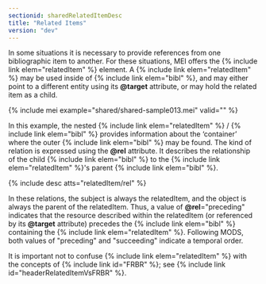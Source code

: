 ```yaml
---
sectionid: sharedRelatedItemDesc
title: "Related Items"
version: "dev"
---
```


In some situations it is necessary to provide references from one bibliographic item to another. For these situations, MEI offers the {% include link elem="relatedItem" %} element. A {% include link elem="relatedItem" %} may be used inside of {% include link elem="bibl" %}, and may either point to a different entity using its **@target** attribute, or may hold the related item as a child.

{% include mei example="shared/shared-sample013.mei" valid="" %}

In this example, the nested {% include link elem="relatedItem" %} / {% include link elem="bibl" %} provides information about the ‘container’ where the outer {% include link elem="bibl" %} may be found. The kind of relation is expressed using the **@rel** attribute. It describes the relationship of the child {% include link elem="bibl" %} to the {% include link elem="relatedItem" %}'s parent {% include link elem="bibl" %}.

{% include desc atts="relatedItem/rel" %}

In these relations, the subject is always the relatedItem, and the object is always the parent of the relatedItem. Thus, a value of **@rel**="preceding" indicates that the resource described within the relatedItem (or referenced by its **@target** attribute) precedes the {% include link elem="bibl" %} containing the {% include link elem="relatedItem" %}. Following MODS, both values of "preceding" and "succeeding" indicate a temporal order.

It is important not to confuse {% include link elem="relatedItem" %} with the concepts of {% include link id="FRBR" %}; see {% include link id="headerRelatedItemVsFRBR" %}.
